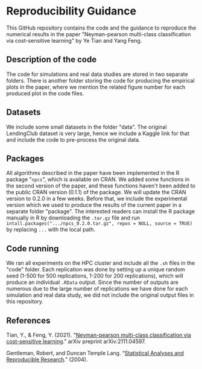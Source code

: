 Reproducibility Guidance
================

This GitHub repository contains the code and the guidance to reproduce the numerical results in the paper "Neyman-pearson multi-class classification via cost-sensitive learning" by Ye Tian and Yang Feng.

## Description of the code
The code for simulations and real data studies are stored in two separate folders. There is another folder storing the code for producing the empirical plots in the paper, where we mention the related figure number for each produced plot in the code files.

## Datasets
We include some small datasets in the folder "data". The original LendingClub dataset is very large, hence we include a Kaggle link for that and include the code to pre-process the original data.

## Packages
All algorithms described in the paper have been implemented in the R package "`npcs`", which is available on CRAN. We added some functions in the second version of the paper, and these functions haven't been added to the public CRAN version (0.1.1) of the package. We will update the CRAN version to 0.2.0 in a few weeks. Before that, we include the experimental version which we used to produce the results of the current paper in a separate folder "package". The interested readers can install the R package manually in R by downloading the `.tar.gz` file and run `intall.packages(".../npcs_0.2.0.tar.gz", repos = NULL, source = TRUE)` by replacing `...` with the local path.

## Code running
We ran all experiments on the HPC cluster and include all the `.sh` files in the "code" folder. Each replication was done by setting up a unique random seed (1-500 for 500 replications, 1-200 for 200 replications), which will produce an individual `.RData` output. Since the number of outputs are numerous due to the large number of replications we have done for each simulation and real data study, we did not include the original output files in this repository.


## References
Tian, Y., & Feng, Y. (2021). "[Neyman-pearson multi-class classification via cost-sensitive learning](https://arxiv.org/abs/2111.04597)." arXiv preprint arXiv:2111.04597.

Gentleman, Robert, and Duncan Temple Lang. “[Statistical Analyses and
Reproducible
Research](http://biostats.bepress.com/cgi/viewcontent.cgi?article=1001&context=bioconductor).”
(2004).
